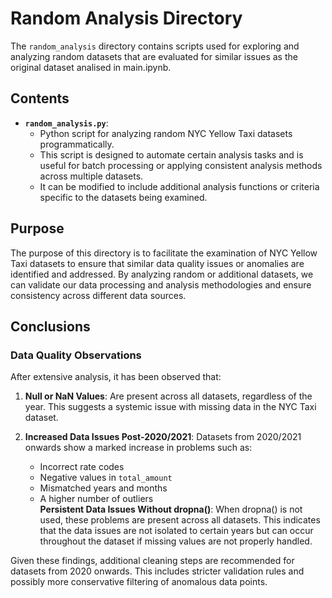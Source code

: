 # Random Analysis Directory

The `random_analysis` directory contains scripts used for exploring and analyzing random datasets that are evaluated for similar issues as the original dataset analised in main.ipynb.

## Contents
- **`random_analysis.py`**: 
  - Python script for analyzing random NYC Yellow Taxi datasets programmatically.
  - This script is designed to automate certain analysis tasks and is useful for batch processing or applying consistent analysis methods across multiple datasets.
  - It can be modified to include additional analysis functions or criteria specific to the datasets being examined.

## Purpose

The purpose of this directory is to facilitate the examination of NYC Yellow Taxi datasets to ensure that similar data quality issues or anomalies are identified and addressed. By analyzing random or additional datasets, we can validate our data processing and analysis methodologies and ensure consistency across different data sources.

## Conclusions

### Data Quality Observations

After extensive analysis, it has been observed that:

1. **Null or NaN Values**: Are present across all datasets, regardless of the year. This suggests a systemic issue with missing data in the NYC Taxi dataset.

2. **Increased Data Issues Post-2020/2021**: Datasets from 2020/2021 onwards show a marked increase in problems such as:
   - Incorrect rate codes
   - Negative values in `total_amount`
   - Mismatched years and months
   - A higher number of outliers <br>
    **Persistent Data Issues Without dropna()**: When dropna() is not used, these problems are present across all datasets. This indicates that the data issues are not isolated to certain years but can occur throughout the dataset if missing values are not properly handled.

Given these findings, additional cleaning steps are recommended for datasets from 2020 onwards. This includes stricter validation rules and possibly more conservative filtering of anomalous data points.